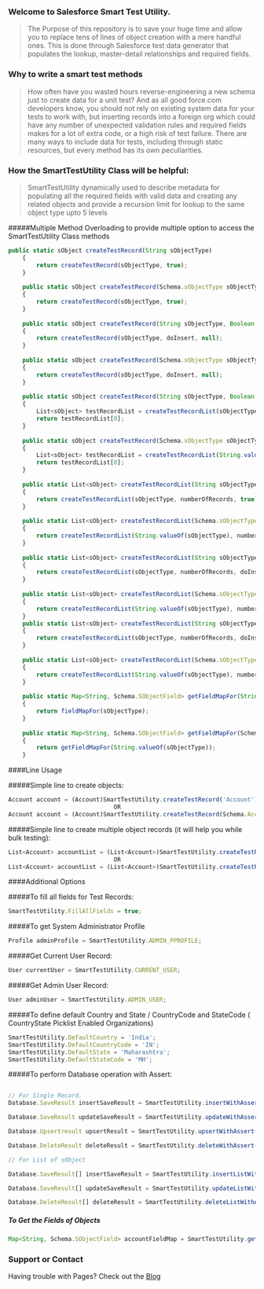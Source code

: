 ### Welcome to Salesforce Smart Test Utility.
>The Purpose of this repository is to save your huge time  and allow you to replace tens of lines of object creation with a mere handful ones.
This is done through Salesforce test data generator that populates the lookup, master-detail relationships and required fields.

### Why to write a smart test methods
>How often have you wasted hours reverse-engineering a new schema just to create data for a unit test?
>And as all good force.com developers know, you should not rely on existing system data for your tests to work with, but inserting records into a foreign org which could have any number of unexpected validation rules and required fields makes for a lot of extra code, or a high risk of test failure. There are many ways to include data for tests, including through static resources, but every method has its own peculiarities. 


### How the SmartTestUtility Class will be helpful:

>SmartTestUtility dynamically used to describe metadata for populating all  the required fields with valid data and creating any related objects and provide a recursion limit for lookup to the same object type upto 5 levels

#####Multiple Method Overloading to provide multiple option to access the SmartTestUtility Class methods
```javascript
public static sObject createTestRecord(String sObjectType)
    {
        return createTestRecord(sObjectType, true);
    }
    
    public static sObject createTestRecord(Schema.sObjectType sObjectType)
    {
        return createTestRecord(sObjectType, true);
    }
    
    public static sObject createTestRecord(String sObjectType, Boolean doInsert)
    {
        return createTestRecord(sObjectType, doInsert, null);    
    }
    
    public static sObject createTestRecord(Schema.sObjectType sObjectType, Boolean doInsert)
    {
        return createTestRecord(sObjectType, doInsert, null);
    }
    
    public static sObject createTestRecord(String sObjectType, Boolean doInsert, Map<String,Object> recordDefaultValueMap)
    {
        List<sObject> testRecordList = createTestRecordList(sObjectType, 1, doInsert, new List<Map<String,Object>>{ recordDefaultValueMap });
        return testRecordList[0];    
    }
    
    public static sObject createTestRecord(Schema.sObjectType sObjectType, Boolean doInsert, Map<String,Object> recordDefaultValueMap)
    {
        List<sObject> testRecordList = createTestRecordList(String.valueOf(sObjectType), 1, doInsert, new List<Map<String,Object>>{ recordDefaultValueMap });
        return testRecordList[0];
    }    
    
    public static List<sObject> createTestRecordList(String sObjectType, Integer numberOfRecords)
    {
        return createTestRecordList(sObjectType, numberOfRecords, true);
    }
    
    public static List<sObject> createTestRecordList(Schema.sObjectType sObjectType, Integer numberOfRecords)
    {
        return createTestRecordList(String.valueOf(sObjectType), numberOfRecords);
    }
    
    public static List<sObject> createTestRecordList(String sObjectType, Integer numberOfRecords, Boolean doInsert)
    {
        return createTestRecordList(sObjectType, numberOfRecords, doInsert, null);    
    }
    
    public static List<sObject> createTestRecordList(Schema.sObjectType sObjectType, Integer numberOfRecords, Boolean doInsert)
    {
        return createTestRecordList(String.valueOf(sObjectType), numberOfRecords, doInsert);
    }
    public static List<sObject> createTestRecordList(String sObjectType, Integer numberOfRecords, Boolean doInsert, List<Map<String,Object>> recordDefaultValueMap)
    {
        return createTestRecordList(sObjectType, numberOfRecords, doInsert, recordDefaultValueMap, 0);
    }    
    
    public static List<sObject> createTestRecordList(Schema.sObjectType sObjectType, Integer numberOfRecords, Boolean doInsert, List<Map<String,Object>> recordDefaultValueMap)
    {
        return createTestRecordList(String.valueOf(sObjectType), numberOfRecords, doInsert, recordDefaultValueMap, 0);
    }    
    
    public static Map<String, Schema.SObjectField> getFieldMapFor(String sObjectType)
    {
        return fieldMapFor(sObjectType);
    }
    
    public static Map<String, Schema.SObjectField> getFieldMapFor(Schema.sObjectType sObjectType)
    {
        return getFieldMapFor(String.valueOf(sObjectType));
    }   
``` 

####Line Usage

#####Simple line to create objects:
```javascript
Account account = (Account)SmartTestUtility.createTestRecord('Account');
                              OR
Account account = (Account)SmartTestUtility.createTestRecord(Schema.Account.sObjectType);
```

#####Simple line to create multiple object records (it will help you while bulk testing):

```javascript
List<Account> accountList = (List<Account>)SmartTestUtility.createTestRecordList(Schema.Account.sObjectType,Integer numberOfRecords);
                              OR
List<Account> accountList = (List<Account>)SmartTestUtility.createTestRecordList(Schema.Account.sObjectType,Integer numberOfRecords);
```

####Additional Options

#####To fill all fields for Test Records:
```javascript
SmartTestUtility.FillAllFields = true;
```
#####To get System Administrator Profile

```javascript
Profile adminProfile = SmartTestUtility.ADMIN_PPROFILE;
```
#####Get Current User Record:

```javascript
User currentUser = SmartTestUtility.CURRENT_USER;
```

#####Get Admin User Record:

```javascript
User adminUser = SmartTestUtility.ADMIN_USER;
```

#####To define default Country and State / CountryCode and StateCode ( CountryState Picklist Enabled Organizations)
```javascript
SmartTestUtility.DefaultCountry = 'India';
SmartTestUtility.DefaultCountryCode = 'IN';
SmartTestUtility.DefaultState = 'Maharashtra';
SmartTestUtility.DefaultStateCode = 'MH';
```
#####To perform Database operation with Assert:

```javascript

// For Single Record.
Database.SaveResult insertSaveResult = SmartTestUtility.insertWithAssert(sObjectRecord); 

Database.SaveResult updateSaveResult = SmartTestUtility.updateWithAssert(sObjectRecord);

Database.Upsertresult upsertResult = SmartTestUtility.upsertWithAssert(sObjectRecord);

Database.DeleteResult deleteResult = SmartTestUtility.deleteWithAssert(sObjectRecord);

// For List of sObject

Database.SaveResult[] insertSaveResult = SmartTestUtility.insertListWithAssert(sObjectRecord); 

Database.SaveResult[] updateSaveResult = SmartTestUtility.updateListWithAssert(sObjectRecord);

Database.DeleteResult[] deleteResult = SmartTestUtility.deleteListWithAssert(sObjectRecord);
```
##### To Get the Fields of Objects

```javascript
Map<String, Schema.SObjectField> accountFieldMap = SmartTestUtility.getFieldMapFor('Account');
```


### Support or Contact
Having trouble with Pages? Check out the [Blog](isalesforcestuff.blogspot.com/2016/02/smart-way-to-write-test-methods.html)
